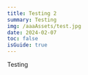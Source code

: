```yaml
---
title: Testing 2
summary: Testing
img: /aaaAssets/test.jpg
date: 2024-02-07
toc: false
isGuide: true
---
```

Testing
